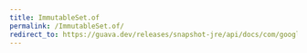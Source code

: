 ```yaml
---
title: ImmutableSet.of
permalink: /ImmutableSet.of/
redirect_to: https://guava.dev/releases/snapshot-jre/api/docs/com/google/common/collect/ImmutableSet.html#of--
---
```

